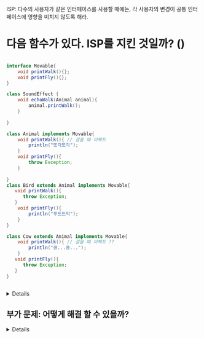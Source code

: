 ISP: 다수의 사용자가 같은 인터페이스를 사용할 때에는, 각 사용자의 변경이 공통 인터페이스에 영향을 미치지 않도록 해라.

# 다음 함수가 있다. ISP를 지킨 것일까? ()

```java

interface Movable{
    void printWalk(){};
    void printFly(){};
}

class SoundEffect {
    void echoWalk(Animal animal){
        animal.printWalk();
    }
    
}

class Animal implements Movable{
    void printWalk(){ // 걸을 때 이펙트
        println("또각또각");
    }
    void printFly(){
        throw Exception;
    }
    
}
class Bird extends Animal implements Movable{
   void printWalk(){
      throw Exception;
   }
    void printFly(){  
        println("푸드드덕");
    }
}

class Cow extends Animal implements Movable{
    void printWalk(){ // 걸을 때 이펙트 ?? 
        println("쿵...쿵...");
    }
   void printFly(){
      throw Exception;
   }
}



```

<details>

1. 헬륨풍선에 대해서도 효과음이 동일했으면 좋겠어서 printFly가 아니라 printAviation으로 이름을 바꾼다고 해보자.
- 그럼 interface를 변경하면서 모든 클래스가 바뀐다. 

</details>


## 부가 문제: 어떻게 해결 할 수 있을까?


<details>

- movable 하위에 Walkable, Aviationable 인터페이스를 둬서 분리한다? 
  - 핵심은 Aviationable 의 변경은 Walkable에는 전혀 영향을 주지 않게 하는 것.
- 결국, 필요 이상으로 많은 모듈에 의존하지 말라.

</details>





